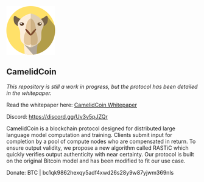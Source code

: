 ![CamelidCoin Logo](./docs/logo.png)
## CamelidCoin

*This repository is still a work in progress, but the protocol has been detailed in the whitepaper.*

Read the whitepaper here: [CamelidCoin Whitepaper](https://github.com/dhd5076/camelidcoin.org/blob/main/public/whitepaper.pdf)

Discord: https://discord.gg/Uv3v5pJZQr

CamelidCoin is a blockchain protocol designed for distributed large language model computation and training. Clients submit input for completion by a pool of compute nodes who are compensated in return. To ensure output validity, we propose a new algorithm called RASTiC which quickly verifies output authenticity with near certainty. Our protocol is built on the original Bitcoin model and has been modified to fit our use case. 

Donate: BTC | bc1qk9862hexqy5adf4xwd26s28y9w87yjwm369nls
